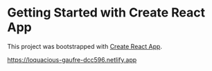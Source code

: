 # Getting Started with Create React App

This project was bootstrapped with [Create React App](https://github.com/facebook/create-react-app).

https://loquacious-gaufre-dcc596.netlify.app
